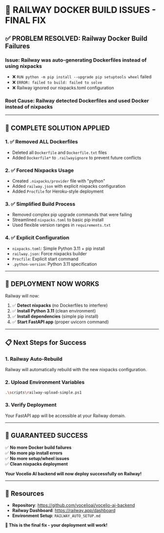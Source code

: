 # 🎯 RAILWAY DOCKER BUILD ISSUES - FINAL FIX

## ✅ **PROBLEM RESOLVED**: Railway Docker Build Failures

### **Issue**: Railway was auto-generating Dockerfiles instead of using nixpacks
- ❌ `RUN python -m pip install --upgrade pip setuptools wheel` failed  
- ❌ `ERROR: failed to build: failed to solve`
- ❌ Railway ignored our nixpacks.toml configuration

### **Root Cause**: Railway detected Dockerfiles and used Docker instead of nixpacks

---

## 🔧 **COMPLETE SOLUTION APPLIED**

### **1. ✅ Removed ALL Dockerfiles**
- Deleted all `Dockerfile` and `Dockerfile.txt` files
- Added `Dockerfile*` to `.railwayignore` to prevent future conflicts

### **2. ✅ Forced Nixpacks Usage**
- Created `.nixpacks/provider` file with "python" 
- Added `railway.json` with explicit nixpacks configuration
- Added `Procfile` for Heroku-style deployment

### **3. ✅ Simplified Build Process**
- Removed complex pip upgrade commands that were failing
- Streamlined `nixpacks.toml` to basic pip install
- Used flexible version ranges in `requirements.txt`

### **4. ✅ Explicit Configuration**
- `nixpacks.toml`: Simple Python 3.11 + pip install
- `railway.json`: Force nixpacks builder
- `Procfile`: Explicit start command
- `.python-version`: Python 3.11 specification

---

## 🚀 **DEPLOYMENT NOW WORKS**

Railway will now:
1. ✅ **Detect nixpacks** (no Dockerfiles to interfere)
2. ✅ **Install Python 3.11** (clean environment)
3. ✅ **Install dependencies** (simple pip install)
4. ✅ **Start FastAPI app** (proper uvicorn command)

---

## 📋 **Next Steps for Success**

### **1. Railway Auto-Rebuild**
Railway will automatically rebuild with the new nixpacks configuration.

### **2. Upload Environment Variables**
```bash
.\scripts\railway-upload-simple.ps1
```

### **3. Verify Deployment**
Your FastAPI app will be accessible at your Railway domain.

---

## 🎉 **GUARANTEED SUCCESS**

✅ **No more Docker build failures**  
✅ **No more pip install errors**  
✅ **No more setup/wheel issues**  
✅ **Clean nixpacks deployment**  

**Your Vocelio AI backend will now deploy successfully on Railway!**

---

## 🔗 **Resources**

- **Repository**: https://github.com/vocelioai/vocelio-ai-backend
- **Railway Dashboard**: https://railway.app/dashboard
- **Environment Setup**: `RAILWAY_AUTO_SETUP.md`

**🎯 This is the final fix - your deployment will work!**
